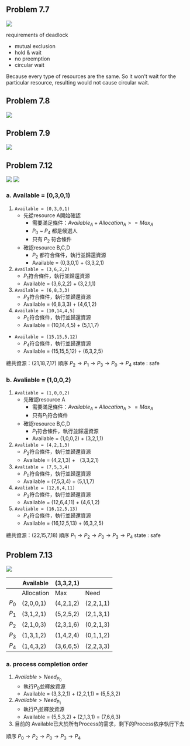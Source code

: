 ## Problem 7.7
![](https://i.imgur.com/7x3Z9FG.png)

requirements of deadlock
* mutual exclusion
* hold & wait
* no preemption
* circular wait

Because every type of resources are the same.
So it won't wait for the particular resource, resulting would not cause circular wait.

## Problem 7.8
![](https://i.imgur.com/QXRMywd.png)

## Problem 7.9
![](https://i.imgur.com/qO8JL4i.png)

## Problem 7.12
![](https://i.imgur.com/mXCTIX2.png)
![](https://i.imgur.com/TW6AfC4.png)

### a. Available = (0,3,0,1)
1. `Available = (0,3,0,1)`
	* 先從resource A開始確認
		* 需要滿足條件：$Available_A + Allocation_A >= Max_A$
		* $P_0$ ~ $P_4$ 都是候選人
		* 只有 $P_2$ 符合條件
	* 確認resource B,C,D
		* $P_2$ 都符合條件，執行並歸還資源
		*  Available = (0,3,0,1) + (3,3,2,1)
2. `Available = (3,6,2,2)`
	* $P_1$符合條件，執行並歸還資源
	* Available = (3,6,2,2) + (3,2,1,1)
3. `Available = (6,8,3,3)`
	*  $P_3$符合條件，執行並歸還資源
	*  Available = (6,8,3,3) + (4,6,1,2)
4. `Available = (10,14,4,5)`
	* $P_0$符合條件，執行並歸還資源
	*  Available = (10,14,4,5) + (5,1,1,7)
* `Available = (15,15,5,12)`
	*  $P_4$符合條件，執行並歸還資源
	* Available = (15,15,5,12) + (6,3,2,5)

總共資源：(21,18,7,17)
順序 $P_2 \rightarrow P_1 \rightarrow P_3 \rightarrow P_0 \rightarrow P_4$
state : safe

### b. Avaliable = (1,0,0,2)
1. `Avaliable = (1,0,0,2)`
	* 先確認resource A
		* 需要滿足條件：$Available_A + Allocation_A >= Max_A$
		* 只有$P_1$符合條件
	* 確認resource B,C,D
		* $P_1$符合條件，執行並歸還資源
		* Available =  (1,0,0,2) + (3,2,1,1)
2. `Avaliable = (4,2,1,3)`
	* $P_2$符合條件，執行並歸還資源
	*  Available =  (4,2,1,3) + （3,3,2,1)
3. `Avaliable = (7,5,3,4)`
	* $P_0$符合條件，執行並歸還資源
	*  Available =  (7,5,3,4) + (5,1,1,7)
4. `Avaliable = (12,6,4,11)`
	* $P_3$符合條件，執行並歸還資源
	*  Available = (12,6,4,11) + (4,6,1,2)
5. `Avaliable = (16,12,5,13)`
	* $P_4$符合條件，執行並歸還資源
	*  Available = (16,12,5,13) + (6,3,2,5)

總共資源：(22,15,7,18)
順序 $P_1 \rightarrow P_2 \rightarrow P_0 \rightarrow P_3 \rightarrow P_4$
state : safe

## Problem 7.13
![](https://i.imgur.com/EeUlJUA.png)

|       | Available  | (3,3,2,1) |           |
| ----- | ---------- | --------- | --------- |
|       | Allocation | Max       | Need      |
| $P_0$ | (2,0,0,1)  | (4,2,1,2) | (2,2,1,1) |
| $P_1$ | (3,1,2,1)  | (5,2,5,2) | (2,1,3,1) |
| $P_2$ | (2,1,0,3)  | (2,3,1,6) | (0,2,1,3) |
| $P_3$ | (1,3,1,2)  | (1,4,2,4) | (0,1,1,2) |
| $P_4$ | (1,4,3,2)  | (3,6,6,5) | (2,2,3,3) |

### a. process completion order

1. $Available>Need_{P_0}$
	* 執行$P_0$並釋放資源
	* Available = (3,3,2,1) + (2,2,1,1) = (5,5,3,2)
2. $Available>Need_{P_1}$
	* 執行$P_1$並釋放資源
	* Available = (5,5,3,2) + (2,1,3,1) = (7,6,6,3)
3. 目前的 Available已大於所有Process的需求，剩下的Process依序執行下去

順序 $P_0 \rightarrow P_2 \rightarrow P_0 \rightarrow P_3 \rightarrow P_4$